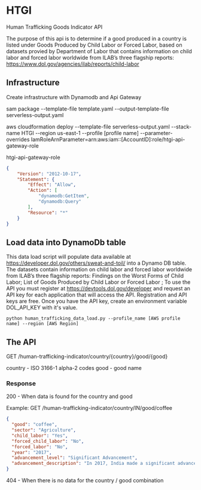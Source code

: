# HTGI
Human Trafficking Goods Indicator API

The purpose of this api is to determine if a good produced in a country is listed under Goods Produced by Child Labor or Forced Labor,
based on datasets provied by Department of Labor that contains information on child labor and forced labor worldwide from ILAB’s three flagship reports: https://www.dol.gov/agencies/ilab/reports/child-labor

## Infrastructure

Create infrastructure with Dynamodb and Api Gateway

sam package --template-file template.yaml --output-template-file serverless-output.yaml 

aws cloudformation  deploy --template-file serverless-output.yaml --stack-name HTGI --region us-east-1 --profile [profile name] --parameter-overrides IamRoleArnParameter=arn:aws:iam::[AccountID]:role/htgi-api-gateway-role

htgi-api-gateway-role
```json
{
    "Version": "2012-10-17",
    "Statement": {
        "Effect": "Allow",
        "Action": [
            "dynamodb:GetItem",
            "dynamodb:Query"
        ],
        "Resource": "*"
    }
}
```
## Load data into DynamoDb table

This data load script  will populate data  available at https://developer.dol.gov/others/sweat-and-toil/ into a Dynamo DB table.
The datasets contain information on child labor and forced labor worldwide from ILAB’s three flagship reports: 
Findings on the Worst Forms of Child Labor; List of Goods Produced by Child Labor or Forced Labor ; 
To use the API you must register at https://devtools.dol.gov/developer and request an API key for each application that will access the API. 
Registration and API keys are free.
Once you have the API key, create an environment variable DOL_API_KEY with it's value.

```
python human_trafficking_data_load.py --profile_name [AWS profile name] --region [AWS Region]
```

## The API

GET /human-trafficking-indicator/country/{country}/good/{good} 

country - ISO 3166-1 alpha-2 codes
good - good name

### Response

200 - When data is found for the country and good

Example:
GET /human-trafficking-indicator/country/IN/good/coffee

```json
{
  "good": "coffee",
  "sector": "Agriculture",
  "child_labor": "Yes",
  "forced_child_labor": "No",
  "forced_labor": "No",
  "year": "2017",
  "advancement_level": "Significant Advancement",
  "advancement_description": "In 2017, India made a significant advancement in efforts to eliminate the worst forms of child labor. The government ratified both ILO Convention 182 and Convention 138 and amended the Child Labor Act to prohibit children under age 18 from working in hazardous occupations and processes. The government also launched the Platform for Effective Enforcement for No Child Labor to more effectively enforce child labor laws and implement the National Child Labor Program. In addition, the government released a new National Plan of Action for Children that implements the National Policy for Children, which includes a focus on child laborers, trafficked children, and other vulnerable children. However, children in India engage in the worst forms of child labor, including in forced labor producing garments and quarrying stones. Children also perform dangerous tasks producing bricks. The Child Labor Actâs hazardous work prohibitions do not include all occupations in which children work in unsafe and unhealthy environments for long periods of time. Penalties for employing children are insufficient to deter violations, and the recruitment of children by non-state armed groups is not criminally prohibited."
}
```

404 - When there is no data for the country / good combination
